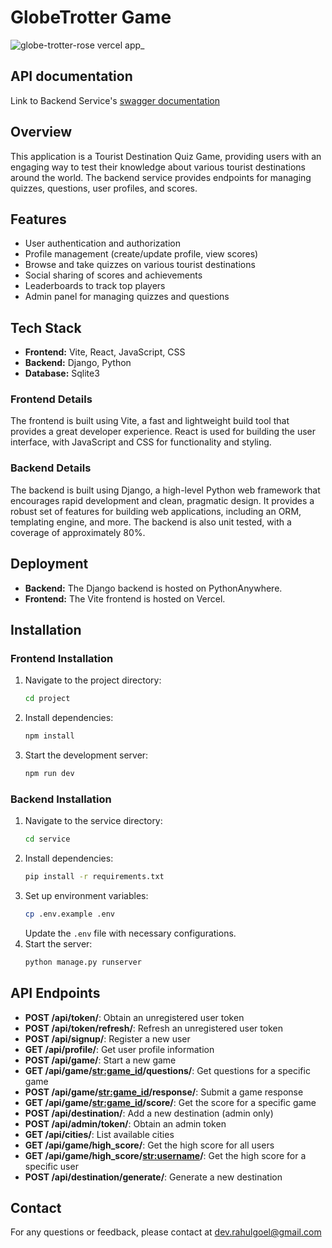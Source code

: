 # GlobeTrotter Game

![globe-trotter-rose vercel app_](https://github.com/user-attachments/assets/738b026d-c3fc-4532-8d4b-f63cbaa61e59)

## API documentation
Link to Backend Service's [swagger documentation](https://aargeee2.pythonanywhere.com/api/schema/docs)

## Overview

This application is a Tourist Destination Quiz Game, providing users with an engaging way to test their knowledge about various tourist destinations around the world. The backend service provides endpoints for managing quizzes, questions, user profiles, and scores.

## Features

- User authentication and authorization
- Profile management (create/update profile, view scores)
- Browse and take quizzes on various tourist destinations
- Social sharing of scores and achievements
- Leaderboards to track top players
- Admin panel for managing quizzes and questions

## Tech Stack

- **Frontend:** Vite, React, JavaScript, CSS
- **Backend:** Django, Python
- **Database:** Sqlite3

### Frontend Details

The frontend is built using Vite, a fast and lightweight build tool that provides a great developer experience. React is used for building the user interface, with JavaScript and CSS for functionality and styling.

### Backend Details

The backend is built using Django, a high-level Python web framework that encourages rapid development and clean, pragmatic design. It provides a robust set of features for building web applications, including an ORM, templating engine, and more. The backend is also unit tested, with a coverage of approximately 80%.

## Deployment

- **Backend:** The Django backend is hosted on PythonAnywhere.
- **Frontend:** The Vite frontend is hosted on Vercel.

## Installation

### Frontend Installation

1. Navigate to the project directory:
    ```sh
    cd project
    ```
2. Install dependencies:
    ```sh
    npm install
    ```
3. Start the development server:
    ```sh
    npm run dev
    ```

### Backend Installation

1. Navigate to the service directory:
    ```sh
    cd service
    ```
2. Install dependencies:
    ```sh
    pip install -r requirements.txt
    ```
3. Set up environment variables:
    ```sh
    cp .env.example .env
    ```
    Update the `.env` file with necessary configurations.
4. Start the server:
    ```sh
    python manage.py runserver
    ```

## API Endpoints

- **POST /api/token/**: Obtain an unregistered user token
- **POST /api/token/refresh/**: Refresh an unregistered user token
- **POST /api/signup/**: Register a new user
- **GET /api/profile/**: Get user profile information
- **POST /api/game/**: Start a new game
- **GET /api/game/<str:game_id>/questions/**: Get questions for a specific game
- **POST /api/game/<str:game_id>/response/**: Submit a game response
- **GET /api/game/<str:game_id>/score/**: Get the score for a specific game
- **POST /api/destination/**: Add a new destination (admin only)
- **POST /api/admin/token/**: Obtain an admin token
- **GET /api/cities/**: List available cities
- **GET /api/game/high_score/**: Get the high score for all users
- **GET /api/game/high_score/<str:username>/**: Get the high score for a specific user
- **POST /api/destination/generate/**: Generate a new destination

## Contact

For any questions or feedback, please contact at dev.rahulgoel@gmail.com
